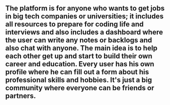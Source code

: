 The platform is for anyone who wants to get jobs in big tech companies or universities; it includes all resources to prepare for coding life and interviews and also includes a dashboard where the user can write any notes or backlogs and also chat with anyone. The main idea is to help each other get up and start to build their own career and education. Every user has his own profile where he can fill out a form about his professional skills and hobbies. It's just a big community where everyone can be friends or partners.
-----
